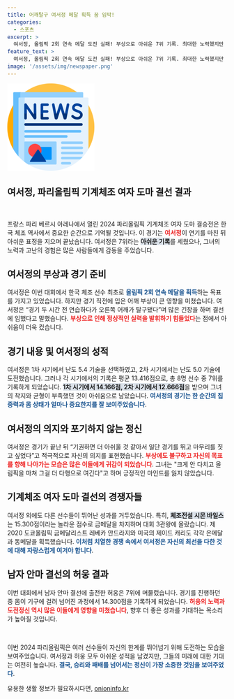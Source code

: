 ```yaml
---
title: 어깨탈구 여서정 메달 획득 꿈 임박!
categories:
  - 스포츠
excerpt: >
  여서정, 올림픽 2회 연속 메달 도전 실패! 부상으로 아쉬운 7위 기록. 최대한 노력했지만 아쉽다며 진심 어린 인터뷰. 체조 전설 바일스, 압도적 금메달로 3관왕 등극. 클릭해 자세히 알아보세요!
feature_text: >
  여서정, 올림픽 2회 연속 메달 도전 실패! 부상으로 아쉬운 7위 기록. 최대한 노력했지만 아쉽다며 진심 어린 인터뷰. 체조 전설 바일스, 압도적 금메달로 3관왕 등극. 클릭해 자세히 알아보세요!
image: '/assets/img/newspaper.png'
---
```


<p><img src="/assets/img/newspaper.png" alt="kimp 속보" /></p>

<h2 data-ke-size="size26">여서정, 파리올림픽 기계체조 여자 도마 결선 결과</h2>

<p data-ke-size="size16">&nbsp;</p>

<p>프랑스 파리 베르시 아레나에서 열린 2024 파리올림픽 기계체조 여자 도마 결승전은 한국 체조 역사에서 중요한 순간으로 기억될 것입니다. 이 경기는 <b><span style="color: #ee2323;">여서정</span></b>이 연기를 마친 뒤 아쉬운 표정을 지으며 끝났습니다. 여서정은 7위라는 <b><span style="background-color: #21538527;">아쉬운 기록</span></b>를 세웠으나, 그녀의 노력과 고난의 경험은 많은 사람들에게 감동을 주었습니다.</p>

<h2 data-ke-size="size26">여서정의 부상과 경기 준비</h2>

<p>여서정은 이번 대회에서 한국 체조 선수 최초로 <b><span style="color: #1a5490;">올림픽 2회 연속 메달을 획득</span></b>하는 목표를 가지고 있었습니다. 하지만 경기 직전에 입은 어깨 부상이 큰 영향을 미쳤습니다. 여서정은 “경기 두 시간 전 연습하다가 오른쪽 어깨가 탈구됐다”며 많은 긴장을 하며 결선에 임했다고 말했습니다. <b><span style="color: #ee2323;">부상으로 인해 정상적인 실력을 발휘하기 힘들었다</span></b>는 점에서 아쉬움이 더욱 컸습니다.</p>

<h2 data-ke-size="size26">경기 내용 및 여서정의 성적</h2>

<p>여서정은 1차 시기에서 난도 5.4 기술을 선택하였고, 2차 시기에서는 난도 5.0 기술에 도전했습니다. 그러나 각 시기에서의 기록은 평균 13.416점으로, 총 8명 선수 중 7위를 기록하게 되었습니다. <b><span style="background-color: #21538527;">1차 시기에서 14.166점, 2차 시기에서 12.666점</span></b>을 받으며 그녀의 착지와 균형이 부족했던 것이 아쉬움으로 남았습니다. <b><span style="color: #1a5490;">여서정의 경기는 한 순간의 집중력과 몸 상태가 얼마나 중요한지를 잘 보여주었습니다</span></b>.</p>

<h2 data-ke-size="size26">여서정의 의지와 포기하지 않는 정신</h2>

<p>여서정은 경기가 끝난 뒤 “기권하면 더 아쉬울 것 같아서 일단 경기를 뛰고 마무리를 짓고 싶었다”고 적극적으로 자신의 의지를 표현했습니다. <b><span style="color: #ee2323;">부상에도 불구하고 자신의 목표를 향해 나아가는 모습은 많은 이들에게 귀감이 되었습니다</span></b>. 그녀는 "크게 안 다치고 올림픽을 마쳐 그걸 더 다행으로 여긴다"고 하며 긍정적인 마인드를 잃지 않았습니다.</p>

<h2 data-ke-size="size26">기계체조 여자 도마 결선의 경쟁자들</h2>

<p>여서정 외에도 다른 선수들이 뛰어난 성과를 거두었습니다. 특히, <b><span style="background-color: #21538527;">체조전설 시몬 바일스</span></b>는 15.300점이라는 놀라운 점수로 금메달을 차지하며 대회 3관왕에 올랐습니다. 제 2020 도쿄올림픽 금메달리스트 레베카 안드라지와 미국의 제이드 캐리도 각각 은메달과 동메달을 획득했습니다. <b><span style="color: #1a5490;">이처럼 치열한 경쟁 속에서 여서정은 자신의 최선을 다한 것에 대해 자랑스럽게 여겨야 합니다</span></b>.</p>

<h2 data-ke-size="size26">남자 안마 결선의 허웅 결과</h2>

<p>이번 대회에서 남자 안마 결선에 출전한 허웅은 7위에 머물렀습니다. 경기를 진행하던 중 몸이 기구에 걸려 넘어진 과정에서 14.300점을 기록하게 되었습니다. <b><span style="color: #ee2323;">허웅의 노력과 도전정신 역시 많은 이들에게 영향을 미쳤습니다</span></b>, 향후 더 좋은 성과를 기대하는 목소리가 높아질 것입니다.</p>

<p data-ke-size="size16">&nbsp;</p> 

<p>이번 2024 파리올림픽은 여러 선수들이 자신의 한계를 뛰어넘기 위해 도전하는 모습을 보여주었습니다. 여서정과 허웅 모두 아쉬운 성적을 남겼지만, 그들의 미래에 대한 기대는 여전히 높습니다. <b><span style="color: #1a5490;">결국, 승리와 패배를 넘어서는 정신이 가장 소중한 것임을 보여주었다</span></b>.</p>
유용한 생활 정보가 필요하시다면, <a href="https://onioninfo.kr" rel="dofollow">onioninfo.kr</a>


